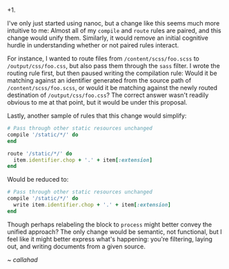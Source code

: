 +1.

I've only just started using nanoc, but a change like this seems much more
intuitive to me: Almost all of my `compile` and `route` rules are paired,
and this change would unify them. Similarly, it would remove an initial
cognitive hurdle in understanding whether or not paired rules interact.

For instance, I wanted to route files from `/content/scss/foo.scss` to
`/output/css/foo.css`, but also pass them through the `sass` filter.  I
wrote the routing rule first, but then paused writing the compilation
rule: Would it be matching against an identifier generated from the source
path of `/content/scss/foo.scss`, or would it be matching against the
newly routed destination of `/output/css/foo.css`? The correct answer
wasn't readily obvious to me at that point, but it would be under this
proposal.

Lastly, another sample of rules that this change would simplify:

```ruby
# Pass through other static resources unchanged
compile '/static/*/' do
end

route '/static/*/' do
  item.identifier.chop + '.' + item[:extension]
end
```

Would be reduced to:

```ruby
# Pass through other static resources unchanged
compile '/static/*/' do
  write item.identifier.chop + '.' + item[:extension]
end
```

Though perhaps relabeling the block to `process` might better convey the
unified approach? The only change would be semantic, not functional, but I
feel like it might better express what's happening: you're filtering,
laying out, and writing documents from a given source.

~ _callahad_